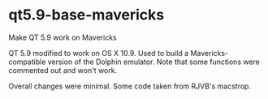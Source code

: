 # qt5.9-base-mavericks
Make QT 5.9 work on Mavericks

QT 5.9 modified to work on OS X 10.9. Used to build a Mavericks-compatible version of the Dolphin emulator. Note that some functions were commented out and won't work.

Overall changes were minimal. Some code taken from RJVB's macstrop.